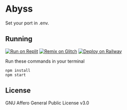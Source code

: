 # Abyss
Set your port in .env.

## Running

[![Run on Replit](https://binbashbanana.github.io/deploy-buttons/buttons/remade/replit.svg)](https://replit.com/github/Abyss-Services/abyss-browser)
[![Remix on Glitch](https://binbashbanana.github.io/deploy-buttons/buttons/remade/glitch.svg)](https://glitch.com/edit/#!/import/github/Abyss-Services/abyss-browser)
[![Deploy on Railway](https://binbashbanana.github.io/deploy-buttons/buttons/remade/railway.svg)](https://railway.app/new/template?template=https://github.com/Abyss-Services/abyss-browser)

Run these commands in your terminal

```shell
npm install
npm start
```

## License

GNU Affero General Public License v3.0
